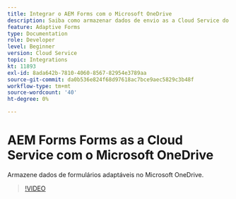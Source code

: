 ```yaml
---
title: Integrar o AEM Forms com o Microsoft OneDrive
description: Saiba como armazenar dados de envio as a Cloud Service do Adobe Experience Manager Forms no Microsoft OneDrive.
feature: Adaptive Forms
type: Documentation
role: Developer
level: Beginner
version: Cloud Service
topic: Integrations
kt: 11893
exl-id: 8ada642b-7810-4060-8567-82954e3789aa
source-git-commit: da0b536e824f68d97618ac7bce9aec5829c3b48f
workflow-type: tm+mt
source-wordcount: '40'
ht-degree: 0%

---
```


# AEM Forms Forms as a Cloud Service com o Microsoft OneDrive

Armazene dados de formulários adaptáveis no Microsoft OneDrive.

>[!VIDEO](https://video.tv.adobe.com/v/3415792/?quality=12&learn=on)
